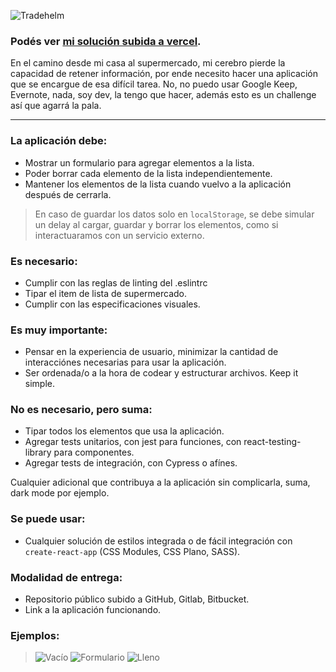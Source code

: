 ![Tradehelm](./public/logo.svg "TradeHelm")

### Podés ver [mi solución subida a vercel](https://tradehelm-challenge.vercel.app/).
En el camino desde mi casa al supermercado, mi cerebro pierde la capacidad de retener información, por ende necesito hacer una aplicación que se encargue de esa difícil tarea. No, no puedo usar Google Keep, Evernote, nada, soy dev, la tengo que hacer, además esto es un challenge así que agarrá la pala.

---
### La aplicación debe:
* Mostrar un formulario para agregar elementos a la lista.
* Poder borrar cada elemento de la lista independientemente.
* Mantener los elementos de la lista cuando vuelvo a la aplicación después de cerrarla.

> En caso de guardar los datos solo en `localStorage`, se debe simular un delay al cargar, guardar y borrar los elementos, como si interactuaramos con un servicio externo.

### Es necesario:
* Cumplir con las reglas de linting del .eslintrc
* Tipar el item de lista de supermercado.
* Cumplir con las especificaciones visuales.

### Es muy importante:
* Pensar en la experiencia de usuario, minimizar la cantidad de interacciónes necesarias para usar la aplicación.
* Ser ordenada/o a la hora de codear y estructurar archivos. Keep it simple.

### No es necesario, pero suma:
* Tipar todos los elementos que usa la aplicación.
* Agregar tests unitarios, con jest para funciones, con react-testing-library para componentes.
* Agregar tests de integración, con Cypress o afínes.

Cualquier adicional que contribuya a la aplicación sin complicarla, suma, dark mode por ejemplo.

### Se puede usar:
* Cualquier solución de estilos integrada o de fácil integración con `create-react-app` (CSS Modules, CSS Plano, SASS).

### Modalidad de entrega:
* Repositorio público subido a GitHub, Gitlab, Bitbucket.
* Link a la aplicación funcionando.

### Ejemplos:
> ![Vacío](./specs/vacio.png "Vacío")
> ![Formulario](./specs/formulario.png "Formulario")
> ![Lleno](./specs/lleno.png "Lleno")

